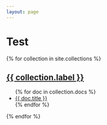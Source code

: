 ```yaml
---
layout: page
---
```


# Test

{% for collection in site.collections %}

  <h2><a href="{{ collection.directory }}">{{ collection.label }}</a></h2>

  <ul>
    {% for doc in collection.docs %}
      <li><a href="{{ doc.url }}">{{ doc.title }}</a></li>
    {% endfor %}
  </ul>

{% endfor %}

